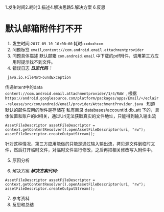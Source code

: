 1.发生时间2.耗时3.描述4.解决思路5.解决方案 6.反思

# 默认邮箱附件打不开
1. 发生时间:`2017-09-10 10:00:00`  耗时:`xxdxxhxxm`
2. 问题标签 `email`,`content://com.android.email.attachmentprovider`
3. 问题具体描述
默认邮箱 `com.android.email` 中下载的pdf附件，调用第三方应用时提示找不到文件。
4. 错误日志
***日志代码：***
```
 java.io.FileNotFoundException
```

传递Intent中的data `content://com.android.email.attachmentprovider/1/4/RAW `, 根据 `https://android.googlesource.com/platform/packages/apps/Email/+/eclair-release/src/com/android/email/provider/AttachmentProvider.java ` 知道 默认的邮件应用的附件是存储在 私有目录 databases/accountId.db_att 下的，具体位置和账户的id相关，通过Uri无法获取真实的文件地址，只能得到输入输出流
```
AssetFileDescriptor assetFileDescriptor = context.getContentResolver().openAssetFileDescriptor(uri, "rw");
assetFileDescriptor.createOutputStream();
```

针对这种情况，第三方应用能做的只能是通过输入输出流，拷贝源文件到临时文件，然后打开临时文件，对临时文件进行修改，之后再把相关修改写入附件中。

5. 原因分析

6. 解决方案
***解决方案代码:***
```
AssetFileDescriptor assetFileDescriptor = context.getContentResolver().openAssetFileDescriptor(uri, "rw");
assetFileDescriptor.createOutputStream();

```
7. 参考资料
8. 反思和总结